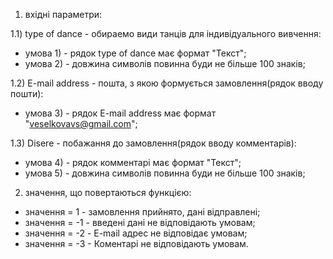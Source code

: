 1) вхідні параметри:

1.1) type of dance - обираемо види танців для індивідуального вивчення:
- умова 1) - рядок type of dance має формат "Текст";
- умова 2) - довжина символів  повинна буди не більше 100 знаків;

1.2) E-mail address - пошта, з якою формується замовлення(рядок вводу пошти):
- умова 3) - рядок E-mail address має формат "veselkovavs@gmail.com";

1.3) Disere - побажання до замовлення(рядок вводу комментарів):
- умова 4) - рядок комментарі має формат "Текст";
- умова 5) - довжина символів  повинна буди не більше 100 знаків;

2) значення, що повертаються функцією:
- значення = 1 - замовлення прийнято, дані відправлені;
- значення = -1 - введені дані не відповідають умовам;
- значення = -2 - E-mail адрес не відповідає умовам;
- значення = -3 - Коментарі не відповідають умовам.

